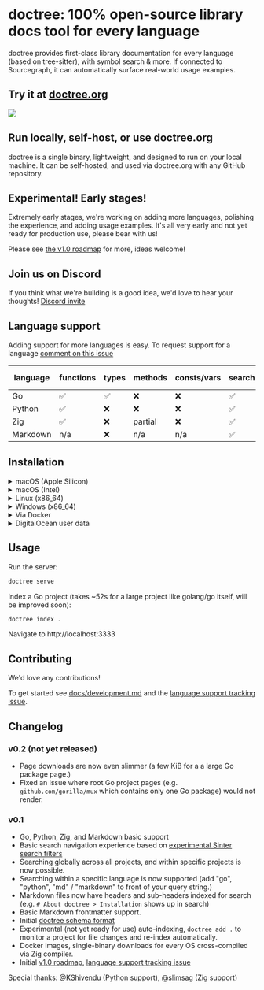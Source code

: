 # doctree: 100% open-source library docs tool for every language

doctree provides first-class library documentation for every language (based on tree-sitter), with symbol search & more. If connected to Sourcegraph, it can automatically surface real-world usage examples.

## Try it at [doctree.org](https://doctree.org)

[![](https://user-images.githubusercontent.com/3173176/168915777-571410e3-ef6e-486d-86a7-dea926246d2c.png)](https://doctree.org)

## Run locally, self-host, or use doctree.org

doctree is a single binary, lightweight, and designed to run on your local machine. It can be self-hosted, and used via doctree.org with any GitHub repository.

## Experimental! Early stages!

Extremely early stages, we're working on adding more languages, polishing the experience, and adding usage examples. It's all very early and not yet ready for production use, please bear with us!

Please see [the v1.0 roadmap](https://github.com/sourcegraph/doctree/issues/27) for more, ideas welcome!

## Join us on Discord

If you think what we're building is a good idea, we'd love to hear your thoughts!
[Discord invite](https://discord.gg/vqsBW8m5Y8)

## Language support

Adding support for more languages is easy. To request support for a language [comment on this issue](https://github.com/sourcegraph/doctree/issues/10)

| language | functions | types | methods | consts/vars | search | usage examples | code intel |
|----------|-----------|-------|---------|-------------|--------|----------------|------------|
| Go       | ✅        | ✅     | ❌       | ❌          | ✅     | ❌             | ❌          |
| Python   | ✅        | ❌     | ❌       | ❌          | ✅     | ❌             | ❌          |
| Zig      | ✅        | ❌     | partial | ❌          | ✅     | ❌              | ❌          |
| Markdown | n/a       | ❌     | n/a     | n/a         | ✅     | n/a            | n/a        |

## Installation

<details>
<summary>macOS (Apple Silicon)</summary>

```sh
curl -L https://github.com/sourcegraph/doctree/releases/latest/download/doctree-aarch64-macos -o /usr/local/bin/doctree
chmod +x /usr/local/bin/doctree
```

</details>

<details>
<summary>macOS (Intel)</summary>

```sh
curl -L https://github.com/sourcegraph/doctree/releases/latest/download/doctree-x86_64-macos -o /usr/local/bin/doctree
chmod +x /usr/local/bin/doctree
```

</details>

<details>
<summary>Linux (x86_64)</summary>

```sh
curl -L https://github.com/sourcegraph/doctree/releases/latest/download/doctree-x86_64-linux -o /usr/local/bin/doctree
chmod +x /usr/local/bin/doctree
```

</details>

<details>
<summary>Windows (x86_64)</summary>
In an administrator PowerShell, run:

```powershell
New-Item -ItemType Directory 'C:\Program Files\Sourcegraph'

Invoke-WebRequest https://github.com/sourcegraph/doctree/releases/latest/download/doctree-x86_64-windows.exe -OutFile 'C:\Program Files\Sourcegraph\doctree.exe'

[Environment]::SetEnvironmentVariable('Path', [Environment]::GetEnvironmentVariable('Path', [EnvironmentVariableTarget]::Machine) + ';C:\Program Files\Sourcegraph', [EnvironmentVariableTarget]::Machine)
$env:Path += ';C:\Program Files\Sourcegraph'
```

Or download [the exe file](https://github.com/sourcegraph/doctree/releases/latest/download/doctree-x86_64-windows.exe) and install it wherever you like.

</details>

<details>
<summary>Via Docker</summary>

```sh
docker run -it --publish 3333:3333 --rm --name doctree --volume ~/.doctree:/home/nonroot/.doctree sourcegraph/doctree:latest
```

In a folder with Go code you'd like to see docs for, index it (for a large project like `golang/go` expect it to take ~52s for now. It's not multi-threaded.):

```sh
docker run -it --volume $(pwd):/index --volume ~/.doctree:/home/nonroot/.doctree --entrypoint=sh sourcegraph/doctree:latest -c "cd /index && doctree index ."
```

</details>

<details>
<summary>DigitalOcean user data</summary>

```sh
#!/bin/bash

apt update -y && apt upgrade -y && apt install -y docker.io
apt install -y git

mkdir -p $HOME/.doctree && chown 10000:10001 -R $HOME/.doctree

# Index golang/go repository
git clone https://github.com/golang/go
chown 10000:10001 -R go
cd go
docker run -i --volume $(pwd):/index --volume $HOME/.doctree:/home/nonroot/.doctree --entrypoint=sh sourcegraph/doctree:latest -c "cd /index && doctree index ."

# Run server
docker rm -f doctree || true
docker run -d --rm --name doctree -p 80:3333 --volume $HOME/.doctree:/home/nonroot/.doctree sourcegraph/doctree:latest
```

</details>

## Usage

Run the server:

```sh
doctree serve
```

Index a Go project (takes ~52s for a large project like golang/go itself, will be improved soon):

```sh
doctree index .
```

Navigate to http://localhost:3333

## Contributing

We'd love any contributions!

To get started see [docs/development.md](docs/development.md) and the [language support tracking issue](https://github.com/sourcegraph/doctree/issues/10).

## Changelog

### v0.2 (not yet released)

* Page downloads are now even slimmer (a few KiB for a a large Go package page.)
* Fixed an issue where root Go project pages (e.g. `github.com/gorilla/mux` which contains only one Go package) would not render.

### v0.1

* Go, Python, Zig, and Markdown basic support
* Basic search navigation experience based on [experimental Sinter search filters](https://github.com/hexops/sinter/blob/c87e502f3cfd468d3d1263b7caf7cea94ff6d084/src/filter.zig#L18-L85)
* Searching globally across all projects, and within specific projects is now possible.
* Searching within a specific language is now supported (add "go", "python", "md" / "markdown" to front of your query string.)
* Markdown files now have headers and sub-headers indexed for search (e.g. `# About doctree > Installation` shows up in search)
* Basic Markdown frontmatter support.
* Initial [doctree schema format](https://github.com/sourcegraph/doctree/blob/main/doctree/schema/schema.go)
* Experimental (not yet ready for use) auto-indexing, `doctree add .` to monitor a project for file changes and re-index automatically.
* Docker images, single-binary downloads for every OS cross-compiled via Zig compiler.
* Initial [v1.0 roadmap](https://github.com/sourcegraph/doctree/issues/27), [language support tracking issue](https://github.com/sourcegraph/doctree/issues/10)

Special thanks: [@KShivendu](https://github.com/KShivendu) (Python support), [@slimsag](https://github.com/slimsag) (Zig support)
